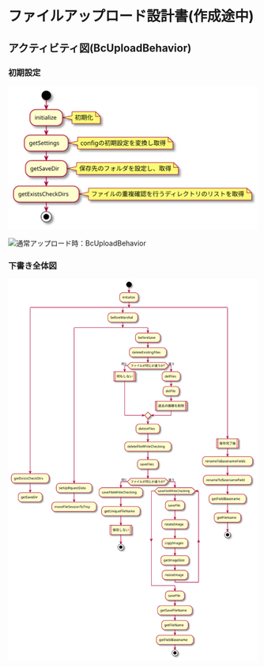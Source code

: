 # ファイルアップロード設計書(作成途中)

## アクティビティ図(BcUploadBehavior)

### 初期設定

![初期設定：BcUploadBehavior](../../activity/contents/bcupload/init.svg)

![通常アップロード時：BcUploadBehavior](../../activity/contents/bcupload/normal_upload.svg)

### 下書き全体図

![アクティビティ図：BcUploadBehavior](../../activity/contents/bcupload/BcUploadBehavior.svg)

